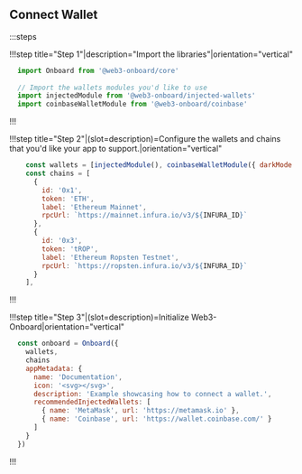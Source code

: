 <script>
    import { ConnectWallet } from '$lib/components'
</script>

## Connect Wallet



<ConnectWallet />

<div class="w-full  h-10"/>

:::steps

!!!step title="Step 1"|description="Import the libraries"|orientation="vertical"

```js
  import Onboard from '@web3-onboard/core'
  
  // Import the wallets modules you'd like to use
  import injectedModule from '@web3-onboard/injected-wallets'
  import coinbaseWalletModule from '@web3-onboard/coinbase'
```

!!!

!!!step title="Step 2"|(slot=description)=Configure the wallets and chains that you'd like your app to support.|orientation="vertical"

```js
    const wallets = [injectedModule(), coinbaseWalletModule({ darkMode: true })]
    const chains = [
      {
        id: '0x1',
        token: 'ETH',
        label: 'Ethereum Mainnet',
        rpcUrl: `https://mainnet.infura.io/v3/${INFURA_ID}`
      },
      {
        id: '0x3',
        token: 'tROP',
        label: 'Ethereum Ropsten Testnet',
        rpcUrl: `https://ropsten.infura.io/v3/${INFURA_ID}`
      }
    ],
```

!!!

!!!step title="Step 3"|(slot=description)=Initialize Web3-Onboard|orientation="vertical"

```js
  const onboard = Onboard({
    wallets,
    chains
    appMetadata: {
      name: 'Documentation',
      icon: '<svg></svg>',
      description: 'Example showcasing how to connect a wallet.',
      recommendedInjectedWallets: [
        { name: 'MetaMask', url: 'https://metamask.io' },
        { name: 'Coinbase', url: 'https://wallet.coinbase.com/' }
      ]
    }
  })
```

!!!